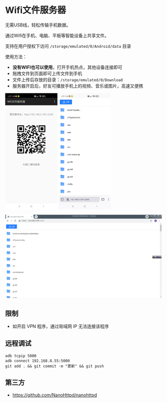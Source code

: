 # Wifi文件服务器

无需USB线，轻松传输手机数据。

通过Wifi在手机、电脑、平板等智能设备上共享文件。

支持在用户授权下访问 `/storage/emulated/0/Android/data` 目录

使用方法：

* **没有WIFI也可以使用**，打开手机热点，其他设备连接即可
* 拖拽文件到页面即可上传文件到手机
* 文件上传后存放的目录：`/storage/emulated/0/Download`
* 服务器开启后，好友可播放手机上的视频、音乐或图片，高速又便携

<img src="images/1.jpg" width="33.333%">
<img src="images/3.jpg" width="33.333%">

![](images/2.jpg)

## 限制

* 如开启 VPN 程序，通过局域网 IP 无法连接该程序

## 远程调试

```
adb tcpip 5000
adb connect 192.168.8.55:5000
git add . && git commit -m "更新" && git push
```

## 第三方

* https://github.com/NanoHttpd/nanohttpd